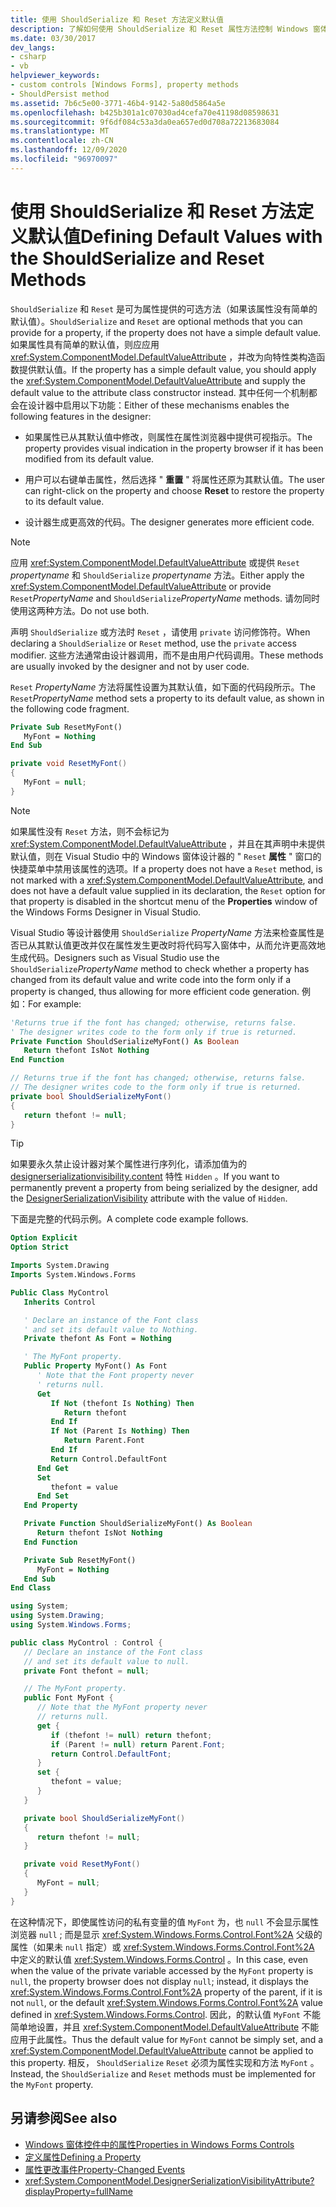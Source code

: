 ```yaml
---
title: 使用 ShouldSerialize 和 Reset 方法定义默认值
description: 了解如何使用 ShouldSerialize 和 Reset 属性方法控制 Windows 窗体设计器的行为。
ms.date: 03/30/2017
dev_langs:
- csharp
- vb
helpviewer_keywords:
- custom controls [Windows Forms], property methods
- ShouldPersist method
ms.assetid: 7b6c5e00-3771-46b4-9142-5a80d5864a5e
ms.openlocfilehash: b425b301a1c07030ad4cefa70e41198d08598631
ms.sourcegitcommit: 9f6df084c53a3da0ea657ed0d708a72213683084
ms.translationtype: MT
ms.contentlocale: zh-CN
ms.lasthandoff: 12/09/2020
ms.locfileid: "96970097"
---
```

# <a name="defining-default-values-with-the-shouldserialize-and-reset-methods"></a><span data-ttu-id="73fb2-103">使用 ShouldSerialize 和 Reset 方法定义默认值</span><span class="sxs-lookup"><span data-stu-id="73fb2-103">Defining Default Values with the ShouldSerialize and Reset Methods</span></span>
<span data-ttu-id="73fb2-104">`ShouldSerialize` 和 `Reset` 是可为属性提供的可选方法（如果该属性没有简单的默认值）。</span><span class="sxs-lookup"><span data-stu-id="73fb2-104">`ShouldSerialize` and `Reset` are optional methods that you can provide for a property, if the property does not have a simple default value.</span></span> <span data-ttu-id="73fb2-105">如果属性具有简单的默认值，则应应用 <xref:System.ComponentModel.DefaultValueAttribute> ，并改为向特性类构造函数提供默认值。</span><span class="sxs-lookup"><span data-stu-id="73fb2-105">If the property has a simple default value, you should apply the <xref:System.ComponentModel.DefaultValueAttribute> and supply the default value to the attribute class constructor instead.</span></span> <span data-ttu-id="73fb2-106">其中任何一个机制都会在设计器中启用以下功能：</span><span class="sxs-lookup"><span data-stu-id="73fb2-106">Either of these mechanisms enables the following features in the designer:</span></span>

- <span data-ttu-id="73fb2-107">如果属性已从其默认值中修改，则属性在属性浏览器中提供可视指示。</span><span class="sxs-lookup"><span data-stu-id="73fb2-107">The property provides visual indication in the property browser if it has been modified from its default value.</span></span>

- <span data-ttu-id="73fb2-108">用户可以右键单击属性，然后选择 " **重置** " 将属性还原为其默认值。</span><span class="sxs-lookup"><span data-stu-id="73fb2-108">The user can right-click on the property and choose **Reset** to restore the property to its default value.</span></span>

- <span data-ttu-id="73fb2-109">设计器生成更高效的代码。</span><span class="sxs-lookup"><span data-stu-id="73fb2-109">The designer generates more efficient code.</span></span>

> [!NOTE]
> <span data-ttu-id="73fb2-110">应用 <xref:System.ComponentModel.DefaultValueAttribute> 或提供 `Reset` *propertyname* 和 `ShouldSerialize` *propertyname* 方法。</span><span class="sxs-lookup"><span data-stu-id="73fb2-110">Either apply the <xref:System.ComponentModel.DefaultValueAttribute> or provide `Reset`*PropertyName* and `ShouldSerialize`*PropertyName* methods.</span></span> <span data-ttu-id="73fb2-111">请勿同时使用这两种方法。</span><span class="sxs-lookup"><span data-stu-id="73fb2-111">Do not use both.</span></span>

<span data-ttu-id="73fb2-112">声明 `ShouldSerialize` 或方法时 `Reset` ，请使用 `private` 访问修饰符。</span><span class="sxs-lookup"><span data-stu-id="73fb2-112">When declaring a `ShouldSerialize` or `Reset` method, use the `private` access modifier.</span></span> <span data-ttu-id="73fb2-113">这些方法通常由设计器调用，而不是由用户代码调用。</span><span class="sxs-lookup"><span data-stu-id="73fb2-113">These methods are usually invoked by the designer and not by user code.</span></span>

 <span data-ttu-id="73fb2-114">`Reset` *PropertyName* 方法将属性设置为其默认值，如下面的代码段所示。</span><span class="sxs-lookup"><span data-stu-id="73fb2-114">The `Reset`*PropertyName* method sets a property to its default value, as shown in the following code fragment.</span></span>

```vb
Private Sub ResetMyFont()
   MyFont = Nothing
End Sub
```

```csharp
private void ResetMyFont()
{
   MyFont = null;
}
```

> [!NOTE]
> <span data-ttu-id="73fb2-115">如果属性没有 `Reset` 方法，则不会标记为 <xref:System.ComponentModel.DefaultValueAttribute> ，并且在其声明中未提供默认值，则在 Visual Studio 中的 Windows 窗体设计器的 " `Reset` **属性** " 窗口的快捷菜单中禁用该属性的选项。</span><span class="sxs-lookup"><span data-stu-id="73fb2-115">If a property does not have a `Reset` method, is not marked with a <xref:System.ComponentModel.DefaultValueAttribute>, and does not have a default value supplied in its declaration, the `Reset` option for that property is disabled in the shortcut menu of the **Properties** window of the Windows Forms Designer in Visual Studio.</span></span>

 <span data-ttu-id="73fb2-116">Visual Studio 等设计器使用 `ShouldSerialize` *PropertyName* 方法来检查属性是否已从其默认值更改并仅在属性发生更改时将代码写入窗体中，从而允许更高效地生成代码。</span><span class="sxs-lookup"><span data-stu-id="73fb2-116">Designers such as Visual Studio use the `ShouldSerialize`*PropertyName* method to check whether a property has changed from its default value and write code into the form only if a property is changed, thus allowing for more efficient code generation.</span></span> <span data-ttu-id="73fb2-117">例如：</span><span class="sxs-lookup"><span data-stu-id="73fb2-117">For example:</span></span>

```vb
'Returns true if the font has changed; otherwise, returns false.
' The designer writes code to the form only if true is returned.
Private Function ShouldSerializeMyFont() As Boolean
   Return thefont IsNot Nothing
End Function
```

```csharp
// Returns true if the font has changed; otherwise, returns false.
// The designer writes code to the form only if true is returned.
private bool ShouldSerializeMyFont()
{
   return thefont != null;
}
```

> [!TIP]
> <span data-ttu-id="73fb2-118">如果要永久禁止设计器对某个属性进行序列化，请添加值为的 [designerserializationvisibility.content](xref:System.ComponentModel.DesignerSerializationVisibilityAttribute) 特性 `Hidden` 。</span><span class="sxs-lookup"><span data-stu-id="73fb2-118">If you want to permanently prevent a property from being serialized by the designer, add the [DesignerSerializationVisibility](xref:System.ComponentModel.DesignerSerializationVisibilityAttribute) attribute with the value of `Hidden`.</span></span>

 <span data-ttu-id="73fb2-119">下面是完整的代码示例。</span><span class="sxs-lookup"><span data-stu-id="73fb2-119">A complete code example follows.</span></span>

```vb
Option Explicit
Option Strict

Imports System.Drawing
Imports System.Windows.Forms

Public Class MyControl
   Inherits Control

   ' Declare an instance of the Font class
   ' and set its default value to Nothing.
   Private thefont As Font = Nothing

   ' The MyFont property.
   Public Property MyFont() As Font
      ' Note that the Font property never
      ' returns null.
      Get
         If Not (thefont Is Nothing) Then
            Return thefont
         End If
         If Not (Parent Is Nothing) Then
            Return Parent.Font
         End If
         Return Control.DefaultFont
      End Get
      Set
         thefont = value
      End Set
   End Property

   Private Function ShouldSerializeMyFont() As Boolean
      Return thefont IsNot Nothing
   End Function

   Private Sub ResetMyFont()
      MyFont = Nothing
   End Sub
End Class
```

```csharp
using System;
using System.Drawing;
using System.Windows.Forms;

public class MyControl : Control {
   // Declare an instance of the Font class
   // and set its default value to null.
   private Font thefont = null;

   // The MyFont property.
   public Font MyFont {
      // Note that the MyFont property never
      // returns null.
      get {
         if (thefont != null) return thefont;
         if (Parent != null) return Parent.Font;
         return Control.DefaultFont;
      }
      set {
         thefont = value;
      }
   }

   private bool ShouldSerializeMyFont()
   {
      return thefont != null;
   }

   private void ResetMyFont()
   {
      MyFont = null;
   }
}
```

 <span data-ttu-id="73fb2-120">在这种情况下，即使属性访问的私有变量的值 `MyFont` 为，也 `null` 不会显示属性浏览器 `null` ; 而是显示 <xref:System.Windows.Forms.Control.Font%2A> 父级的属性（如果未 `null` 指定）或 <xref:System.Windows.Forms.Control.Font%2A> 中定义的默认值 <xref:System.Windows.Forms.Control> 。</span><span class="sxs-lookup"><span data-stu-id="73fb2-120">In this case, even when the value of the private variable accessed by the `MyFont` property is `null`, the property browser does not display `null`; instead, it displays the <xref:System.Windows.Forms.Control.Font%2A> property of the parent, if it is not `null`, or the default <xref:System.Windows.Forms.Control.Font%2A> value defined in <xref:System.Windows.Forms.Control>.</span></span> <span data-ttu-id="73fb2-121">因此，的默认值 `MyFont` 不能简单地设置，并且 <xref:System.ComponentModel.DefaultValueAttribute> 不能应用于此属性。</span><span class="sxs-lookup"><span data-stu-id="73fb2-121">Thus the default value for `MyFont` cannot be simply set, and a <xref:System.ComponentModel.DefaultValueAttribute> cannot be applied to this property.</span></span> <span data-ttu-id="73fb2-122">相反， `ShouldSerialize` `Reset` 必须为属性实现和方法 `MyFont` 。</span><span class="sxs-lookup"><span data-stu-id="73fb2-122">Instead, the `ShouldSerialize` and `Reset` methods must be implemented for the `MyFont` property.</span></span>

## <a name="see-also"></a><span data-ttu-id="73fb2-123">另请参阅</span><span class="sxs-lookup"><span data-stu-id="73fb2-123">See also</span></span>

- [<span data-ttu-id="73fb2-124">Windows 窗体控件中的属性</span><span class="sxs-lookup"><span data-stu-id="73fb2-124">Properties in Windows Forms Controls</span></span>](properties-in-windows-forms-controls.md)
- [<span data-ttu-id="73fb2-125">定义属性</span><span class="sxs-lookup"><span data-stu-id="73fb2-125">Defining a Property</span></span>](defining-a-property-in-windows-forms-controls.md)
- [<span data-ttu-id="73fb2-126">属性更改事件</span><span class="sxs-lookup"><span data-stu-id="73fb2-126">Property-Changed Events</span></span>](property-changed-events.md)
- <xref:System.ComponentModel.DesignerSerializationVisibilityAttribute?displayProperty=fullName>
